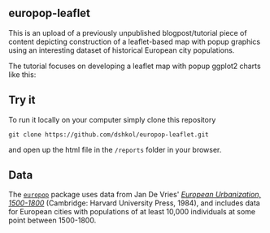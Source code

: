 ## europop-leaflet

This is an upload of a previously unpublished blogpost/tutorial piece
of content depicting construction of a leaflet-based map with popup
graphics using an interesting dataset of historical European city
populations. 

The tutorial focuses on developing a leaflet map with popup ggplot2 charts like this:

## Try it

To run it locally on your computer simply clone this repository 
```
git clone https://github.com/dshkol/europop-leaflet.git
```
and open up the html file in the `/reports` folder in your browser.

## Data

The [`europop`](https://github.com/mdlincoln/europop) package uses data from Jan De Vries' [_European Urbanization, 1500-1800_](https://books.google.ca/books/about/European_Urbanization_1500_1800.html?id=11yHAAAAIAAJ&redir_esc=y) (Cambridge: Harvard University Press, 1984), and includes data for European cities with populations of at least 10,000 individuals at some point between 1500-1800.
